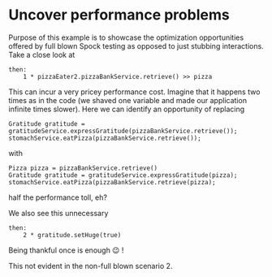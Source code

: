 # Uncover performance problems

Purpose of this example is to showcase the optimization opportunities offered by full blown Spock testing as opposed to just stubbing interactions. Take a close look at

    then:
        1 * pizzaEater2.pizzaBankService.retrieve() >> pizza


This can incur a very pricey performance cost. Imagine that it happens two times as in the code (we shaved one variable and made our application infinite times  slower). Here we can identify an opportunity of replacing

    Gratitude gratitude = gratitudeService.expressGratitude(pizzaBankService.retrieve());
    stomachService.eatPizza(pizzaBankService.retrieve());

with

    Pizza pizza = pizzaBankService.retrieve()
    Gratitude gratitude = gratitudeService.expressGratitude(pizza);
    stomachService.eatPizza(pizzaBankService.retrieve(pizza);

half the performance toll, eh?

We also see this unnecessary

    then:
        2 * gratitude.setHuge(true)

Being thankful once is enough &#128521; !

This not evident in the non-full blown scenario 2.
